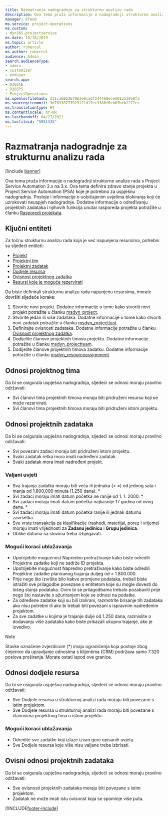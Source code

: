 ```yaml
---
title: Razmatranja nadogradnje za strukturnu analizu rada
description: Ova tema pruža informacije o nadogradnji strukturne analize rada s Project Service Automation 2.x na 3.x.
manager: kfend
ms.service: project-operations
ms.custom:
- dyn365-projectservice
ms.date: 10/18/2019
ms.topic: article
author: ruhercul
ms.author: ruhercul
audience: Admin
search.audienceType:
- admin
- customizer
- enduser
search.app:
- D365CE
- D365PS
- ProjectOperations
ms.openlocfilehash: d31ca60b267063e9cadf544468ece501353950fa
ms.sourcegitcommit: 3d78338773929121d17ec3386f6cb67bfb2272cc
ms.translationtype: HT
ms.contentlocale: hr-HR
ms.lasthandoff: 04/27/2021
ms.locfileid: "5951335"
---
```

# <a name="upgrade-considerations-for-the-work-breakdown-structure"></a>Razmatranja nadogradnje za strukturnu analizu rada

[!include [banner](../includes/psa-now-project-operations.md)]

Ova tema pruža informacije o nadogradnji strukturne analize rada s Project Service Automation 2.x na 3.x. Ova tema definira zdravo stanje projekta u Project Service Automation (PSA) koje je potrebno za uspješnu nadogradnju. Postoje i informacije o uobičajenim uvjetima blokiranja koji će uzrokovati neuspjeh nadogradnje. Dodatne informacije o određivanju projektnih zadataka i njihovih funkcija unutar rasporeda projekta potražite u članku [Rasporedi projekata](project-creating.md).

## <a name="key-entities"></a>Ključni entiteti
Za točnu strukturnu analizu rada koja je već napunjena resursima, potrebni su sljedeći entiteti:

- [Projekt](/dynamics365/customerengagement/on-premises/developer/entities/msdyn_project)
- [Projektni tim](/dynamics365/customerengagement/on-premises/developer/entities/msdyn_projectteam)
- [Projektni zadatak](/dynamics365/customerengagement/on-premises/developer/entities/msdyn_projecttask)
- [Dodjele resursa](/dynamics365/customerengagement/on-premises/developer/entities/msdyn_resourceassignment)
- [Ovisnost projektnog zadatka](/dynamics365/customerengagement/on-premises/developer/entities/msdyn_projecttaskdependency)
- [Resursi koje je moguće rezervirati](/dynamics365/customerengagement/on-premises/developer/entities/bookableresource)

Da biste definirali strukturnu analizu rada napunjenu resursima, morate dovršiti sljedeće korake:

1. Stvorite novi projekt. Dodatne informacije o tome kako stvoriti novi projekt potražite u članku [msdyn_project](/dynamics365/customerengagement/on-premises/developer/entities/msdyn_project).
2. Stvorite jedan ili više zadataka. Dodatne informacije o tome kako stvoriti novi zadatak potražite u članku [msdyn_projecttast](/dynamics365/customerengagement/on-premises/developer/entities/msdyn_projecttask).
3. Definirajte ovisnosti zadataka. Dodatne informacije potražite u članku [Ovisnost projektnog zadatka](/dynamics365/customerengagement/on-premises/developer/entities/msdyn_projecttaskdependency).
4. Dodijelite članove projektnih timova projektu. Dodatne informacije potražite u članku [msdyn_projectteam](/dynamics365/customerengagement/on-premises/developer/entities/msdyn_projectteam).
5. Dodijelite članove projektnih timova zadatku. Dodatne informacije potražite u članku [msdyn_resourceassignment](/dynamics365/customerengagement/on-premises/developer/entities/msdyn_resourceassignment).

## <a name="project-team-relationships"></a>Odnosi projektnog tima

Da bi se osigurala uspješna nadogradnja, sljedeći se odnosi moraju pravilno održavati:
- Svi članovi tima projektnih timova moraju biti pridruženi resursu koji se može rezervirati.
- Svi članovi tima projektnih timova moraju biti pridruženi istom projektu. 

## <a name="project-task-relationships"></a>Odnosi projektnih zadataka
Da bi se osigurala uspješna nadogradnja, sljedeći se odnosi moraju pravilno održavati:

- Svi povezani zadaci moraju biti pridruženi istom projektu.
- Svaki zadatak retka mora imati nadređeni zadatak.
- Svaki zadatak mora imati nadređeni projekt.

### <a name="valid-conditions"></a>Valjani uvjeti

- Sva trajanja zadatka moraju biti veća ili jednaka (> =) od jednog sata i manja od 1.800,000 minuta (1.250 dana). *
- Svi zadaci moraju imati datum početka ne ranije od 1. 1. 2000. *
- Svi zadaci moraju imati datum početka najkasnije 17 godina od ovog dana. *
- Svi zadaci moraju imati datum početka ranije ili jednak datumu završetka.
- Sve vrste transakcija za klasifikacije (rashodi, materijal, porez i vrijeme) moraju imati vrijednosti za **Zadanu jedinicu** i **Grupu jedinica**.
- Oblike datuma sa slovima treba izbjegavati.

### <a name="potential-mitigation-steps"></a>Mogući koraci ublažavanja
- Upotrijebite mogućnost Napredno pretraživanje kako biste odredili Projektne zadatke koji ne sadrže ID projekta.
- Upotrijebite mogućnost Napredno pretraživanje kako biste odredili Projektne zadatke planiranog trajanja duljeg od > 1.800.000.
- Prije nego što izvršite bilo kakve promjene podataka, trebali biste istražiti sve prilagodbe povezane s entitetom koje su mogle dovesti do lošeg stanja podataka. Ovim bi se prilagodbama trebalo pozabaviti prije nego što nastavite s ažuriranjem koje se odnosi na podatke.
- Za određene zadatke koji su bili izolirani, razmotrite brisanje tih zadataka ako nisu potrebni ili ako bi trebali biti povezani s ispravnim nadređenim projektom.
- Za sve zadatke u kojima je trajanje dulje od 1.250 dana, razmislite o dodavanju više zadataka kako biste prikazali ukupno trajanje, ako je izvedivo.

> [!NOTE]
> Stavke označene zvjezdicom (\*) imaju ograničenja koja postoje zbog činjenice da upravljanje odnosima s klijentima (CRM) podržava samo 7.320 poslova proširenja. Morate ostati ispod ove granice.

## <a name="resource-assignment-relationships"></a>Odnosi dodjele resursa
Da bi se osigurala uspješna nadogradnja, sljedeći se odnosi moraju pravilno održavati:

- Sve Dodjele resursa u strukturnoj analizi rada moraju biti povezane s istim projektom.
- Sve Dodjele resursa u strukturnoj analizi rada moraju biti povezane s članovima projektnog tima u istom projektu.

### <a name="potential-mitigation-steps"></a>Mogući koraci ublažavanja
- Odredite sve zadatke koji izlaze izvan gore opisanih uvjeta.  
- Sve Dodjele resursa koje više nisu valjane treba izbrisati.

## <a name="project-task-dependency-relationships"></a>Ovisni odnosi projektnih zadataka
Da bi se osigurala uspješna nadogradnja, sljedeći se odnosi moraju pravilno održavati:

- Sve ovisnosti projektnih zadataka moraju biti povezane s istim projektom.
- Zadatak ne može imati istu ovisnost koja se spominje više puta.


[!INCLUDE[footer-include](../includes/footer-banner.md)]